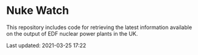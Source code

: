 # Nuke Watch

This repository includes code for retrieving the latest information available on the output of EDF nuclear power plants in the UK.

Last updated: 2021-03-25 17:22